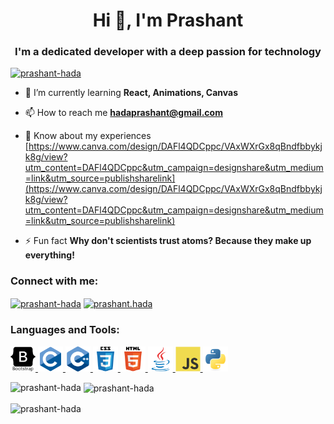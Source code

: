 <h1 align="center">Hi 👋, I'm Prashant</h1>
<h3 align="center">I'm a dedicated developer with a deep passion for technology</h3>

<p align="left"> <a href="https://github.com/ryo-ma/github-profile-trophy"><img src="https://github-profile-trophy.vercel.app/?username=prashant-hada" alt="prashant-hada" /></a> </p>

- 🌱 I’m currently learning **React, Animations, Canvas**

- 📫 How to reach me **hadaprashant@gmail.com**

- 📄 Know about my experiences [https://www.canva.com/design/DAFl4QDCppc/VAxWXrGx8qBndfbbykjk8g/view?utm_content=DAFl4QDCppc&utm_campaign=designshare&utm_medium=link&utm_source=publishsharelink](https://www.canva.com/design/DAFl4QDCppc/VAxWXrGx8qBndfbbykjk8g/view?utm_content=DAFl4QDCppc&utm_campaign=designshare&utm_medium=link&utm_source=publishsharelink)

- ⚡ Fun fact **Why don't scientists trust atoms? Because they make up everything!**

<h3 align="left">Connect with me:</h3>
<p align="left">
<a href="https://linkedin.com/in/prashant-hada" target="blank"><img align="center" src="https://raw.githubusercontent.com/rahuldkjain/github-profile-readme-generator/master/src/images/icons/Social/linked-in-alt.svg" alt="prashant-hada" height="30" width="40" /></a>
<a href="https://instagram.com/prashant.hada" target="blank"><img align="center" src="https://raw.githubusercontent.com/rahuldkjain/github-profile-readme-generator/master/src/images/icons/Social/instagram.svg" alt="prashant.hada" height="30" width="40" /></a>
</p>

<h3 align="left">Languages and Tools:</h3>
<p align="left"> <a href="https://getbootstrap.com" target="_blank" rel="noreferrer"> <img src="https://raw.githubusercontent.com/devicons/devicon/master/icons/bootstrap/bootstrap-plain-wordmark.svg" alt="bootstrap" width="40" height="40"/> </a> <a href="https://www.cprogramming.com/" target="_blank" rel="noreferrer"> <img src="https://raw.githubusercontent.com/devicons/devicon/master/icons/c/c-original.svg" alt="c" width="40" height="40"/> </a> <a href="https://www.w3schools.com/cpp/" target="_blank" rel="noreferrer"> <img src="https://raw.githubusercontent.com/devicons/devicon/master/icons/cplusplus/cplusplus-original.svg" alt="cplusplus" width="40" height="40"/> </a> <a href="https://www.w3schools.com/css/" target="_blank" rel="noreferrer"> <img src="https://raw.githubusercontent.com/devicons/devicon/master/icons/css3/css3-original-wordmark.svg" alt="css3" width="40" height="40"/> </a> <a href="https://www.w3.org/html/" target="_blank" rel="noreferrer"> <img src="https://raw.githubusercontent.com/devicons/devicon/master/icons/html5/html5-original-wordmark.svg" alt="html5" width="40" height="40"/> </a> <a href="https://www.java.com" target="_blank" rel="noreferrer"> <img src="https://raw.githubusercontent.com/devicons/devicon/master/icons/java/java-original.svg" alt="java" width="40" height="40"/> </a> <a href="https://developer.mozilla.org/en-US/docs/Web/JavaScript" target="_blank" rel="noreferrer"> <img src="https://raw.githubusercontent.com/devicons/devicon/master/icons/javascript/javascript-original.svg" alt="javascript" width="40" height="40"/> </a> <a href="https://www.python.org" target="_blank" rel="noreferrer"> <img src="https://raw.githubusercontent.com/devicons/devicon/master/icons/python/python-original.svg" alt="python" width="40" height="40"/> </a> </p>

<p><img align="left" src="https://github-readme-stats.vercel.app/api/top-langs?username=prashant-hada&show_icons=true&locale=en&layout=compact" alt="prashant-hada" /></p>

<p>&nbsp;<img align="center" src="https://github-readme-stats.vercel.app/api?username=prashant-hada&show_icons=true&locale=en" alt="prashant-hada" /></p>

<p><img align="center" src="https://github-readme-streak-stats.herokuapp.com/?user=prashant-hada&" alt="prashant-hada" /></p>
